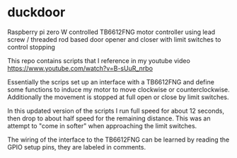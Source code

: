 # duckdoor
Raspberry pi zero W controlled TB6612FNG  motor controller using lead screw / threaded rod based door opener and closer with limit switches to control stopping

This repo contains scripts that I reference in my youtube video https://www.youtube.com/watch?v=B-sUuR_nrbo 

Essentially the scrips set up an interface with a TB6612FNG and define some functions to induce my motor to move clockwise or counterclockwise. 
Additionally the movement is stopped at full open or close by limit switches.  

In this updated version of the scripts I run full speed for about 12 seconds, then drop to about half speed for the remaining distance.   This was an attempt to "come in softer" when approaching the limit switches. 

The wiring of the interface to the TB6612FNG can be learned by reading the GPIO setup pins, they are labeled in comments. 
